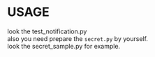# USAGE  
look the test_notification.py  
also you need prepare the `secret.py` by yourself.  
look the secret_sample.py for example.

